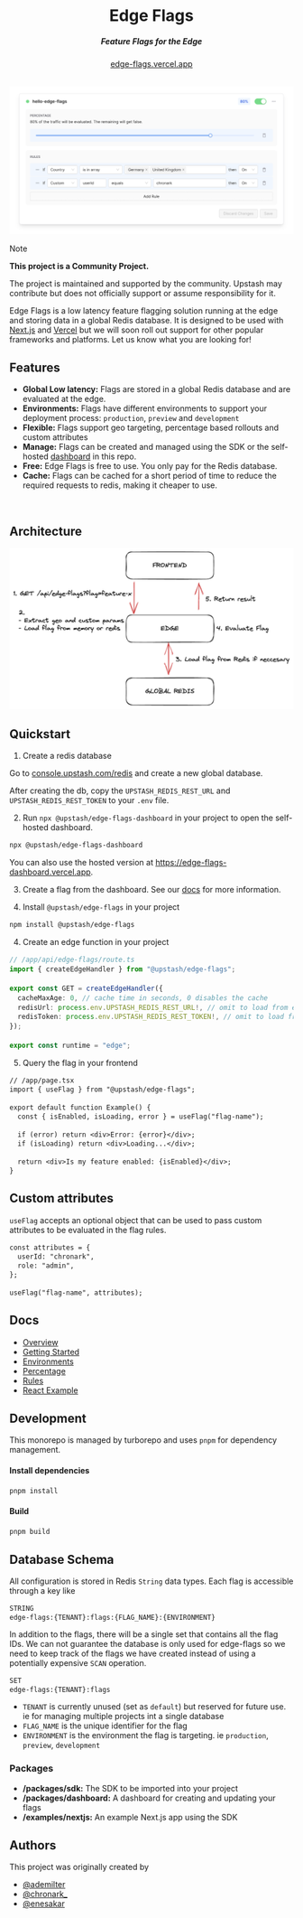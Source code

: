 <div align="center">
    <h1 align="center">Edge Flags</h1>
    <h5>Feature Flags for the Edge</h5>
</div>

<div align="center">
  <a href="https://edge-flags.vercel.app">edge-flags.vercel.app</a>
</div>
<br/>

![Arch](/img/edge-flags/flag.png)

> [!NOTE]  
> **This project is a Community Project.**
>
> The project is maintained and supported by the community. Upstash may contribute but does not officially support or assume responsibility for it.

Edge Flags is a low latency feature flagging solution running at the edge and storing data in a global Redis database. It is designed to be used with [Next.js](https://nextjs.org) and [Vercel](https://vercel.com) but we will soon roll out support for other popular frameworks and platforms. Let us know what you are looking for!

## Features

- **Global Low latency:** Flags are stored in a global Redis database and are evaluated at the edge.
- **Environments:** Flags have different environments to support your deployment process: `production`, `preview` and `development`
- **Flexible:** Flags support geo targeting, percentage based rollouts and custom attributes
- **Manage:** Flags can be created and managed using the SDK or the self-hosted [dashboard](https://github.com/upstash/edge-flags/tree/main/packages/dashboard) in this repo.
- **Free:** Edge Flags is free to use. You only pay for the Redis database.
- **Cache:** Flags can be cached for a short period of time to reduce the required requests to redis, making it cheaper to use.

<br/>


## Architecture

![Arch](img/simple.png)

## Quickstart

1. Create a redis database

Go to [console.upstash.com/redis](https://console.upstash.com/redis) and create
a new global database.

After creating the db, copy the `UPSTASH_REDIS_REST_URL` and `UPSTASH_REDIS_REST_TOKEN` to your `.env` file.

2.  Run `npx @upstash/edge-flags-dashboard` in your project to open the self-hosted dashboard.

```bash
npx @upstash/edge-flags-dashboard
```

You can also use the hosted version at https://edge-flags-dashboard.vercel.app.

3.  Create a flag from the dashboard. See our [docs](https://upstash.com/docs/oss/sdks/ts/edge-flags/getstarted) for more information.

4.  Install `@upstash/edge-flags` in your project

```bash
npm install @upstash/edge-flags
```

4. Create an edge function in your project

```ts
// /app/api/edge-flags/route.ts
import { createEdgeHandler } from "@upstash/edge-flags";

export const GET = createEdgeHandler({
  cacheMaxAge: 0, // cache time in seconds, 0 disables the cache
  redisUrl: process.env.UPSTASH_REDIS_REST_URL!, // omit to load from env automatically
  redisToken: process.env.UPSTASH_REDIS_REST_TOKEN!, // omit to load from env automatically
});

export const runtime = "edge";
```

5. Query the flag in your frontend

```tsx
// /app/page.tsx
import { useFlag } from "@upstash/edge-flags";

export default function Example() {
  const { isEnabled, isLoading, error } = useFlag("flag-name");

  if (error) return <div>Error: {error}</div>;
  if (isLoading) return <div>Loading...</div>;

  return <div>Is my feature enabled: {isEnabled}</div>;
}
```

## Custom attributes

`useFlag` accepts an optional object that can be used to pass custom attributes
to be evaluated in the flag rules.

```tsx
const attributes = {
  userId: "chronark",
  role: "admin",
};

useFlag("flag-name", attributes);
```


## Docs
- [Overview](docs/overview.md)
- [Getting Started](docs/getstarted.md)
- [Environments](docs/environments.md)
- [Percentage](docs/percentage.md)
- [Rules](docs/rules.md)
- [React Example](docs/react.md)


## Development

This monorepo is managed by turborepo and uses `pnpm` for dependency management.

#### Install dependencies

```bash
pnpm install
```

#### Build

```bash
pnpm build
```

## Database Schema

All configuration is stored in Redis `String` data types. Each flag is
accessible through a key like

```
STRING
edge-flags:{TENANT}:flags:{FLAG_NAME}:{ENVIRONMENT}
```

In addition to the flags, there will be a single set that contains all the flag IDs. We can not guarantee the database is only used for edge-flags so we need to keep track of the flags we have created instead of using a potentially expensive
`SCAN` operation.

```
SET
edge-flags:{TENANT}:flags
```

- `TENANT` is currently unused (set as `default`) but reserved for future use.
  ie for managing multiple projects int a single database
- `FLAG_NAME` is the unique identifier for the flag
- `ENVIRONMENT` is the environment the flag is targeting. ie `production`,
  `preview`, `development`

### Packages

- **/packages/sdk:** The SDK to be imported into your project
- **/packages/dashboard:** A dashboard for creating and updating your flags
- **/examples/nextjs:** An example Next.js app using the SDK

## Authors

This project was originally created by

- [@ademilter](https://twitter.com/ademilter)
- [@chronark\_](https://twitter.com/chronark_)
- [@enesakar](https://twitter.com/enesakar)
